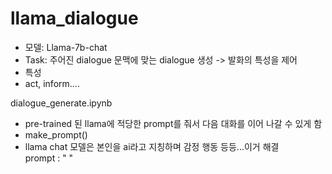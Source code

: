 # llama_dialogue

- 모델: Llama-7b-chat
- Task: 주어진 dialogue 문맥에 맞는 dialogue 생성 -> 발화의 특성을 제어 
- 특성
- act, inform....

dialogue_generate.ipynb
- pre-trained 된 llama에 적당한 prompt를 줘서 다음 대화를 이어 나갈 수 있게 함
- make_prompt()
- llama chat 모델은 본인을 ai라고 지칭하며 감정 행동 등등...이거 해결  
  prompt :
    " "
